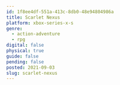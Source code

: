 ```yaml
---
id: 1f8ee4df-551a-413c-8db0-48e94804986a
title: Scarlet Nexus
platform: xbox-series-x-s
genre:
  - action-adventure
  - rpg
digital: false
physical: true
guide: false
pending: false
posted: 2021-09-03
slug: scarlet-nexus
---
```

